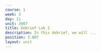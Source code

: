 ```yaml
---
course: 1
week: 3
day: 11
unit: 3007
title: Debrief Lab 2
description: In this debrief, we will ...
position: 3.007
layout: unit
---
```

